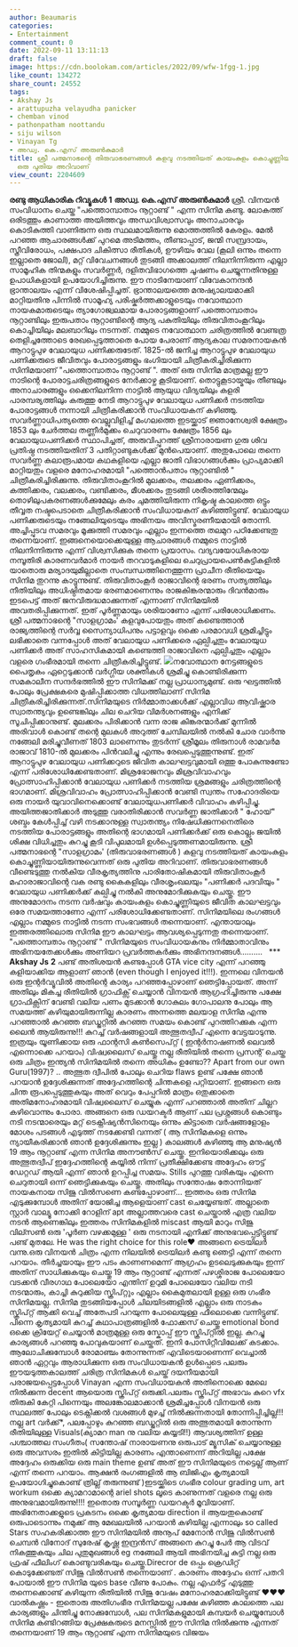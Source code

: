 ```yaml
---
author: Beaumaris
categories:
- Entertainment
comment_count: 0
date: 2022-09-11 13:11:13
draft: false
image: https://cdn.boolokam.com/articles/2022/09/wfw-1fgg-1.jpg
like_count: 134272
share_count: 24552
tags:
- Akshay Js
- arattupuzha velayudha panicker
- chemban vinod
- pathonpatham noottandu
- siju wilson
- Vinayan Tg
- അഡ്വ. കെ.എസ് അരുൺകുമാർ
title: ശ്രീ പത്മനാഭന്റെ തിരുവാഭരണങ്ങൾ കളവു നടത്തിയത് കായംകുളം കൊച്ചുണ്ണിയായിരുന്നുവെന്നത്
  ഒരു പുതിയ അറിവാണ്
view_count: 2204609
---
```


**രണ്ടു ആധികാരിക റിവ്യൂകൾ** **1** **അഡ്വ. കെ.എസ് അരുൺകുമാർ** ശ്രീ. വിനയൻ സംവിധാനം ചെയ്ത "പത്തൊമ്പാതാം നൂറ്റാണ്ട് " എന്ന സിനിമ കണ്ടു. ലോകത്ത് ഒരിടത്തും കാണാത്ത അയിത്തവും അന്ധവിശ്വാസവും അനാചാരവും കൊടികുത്തി വാണിരുന്ന ഒരു സ്ഥലമായിരുന്നു മൊത്തത്തിൽ കേരളം. മേൽ പറഞ്ഞ ആചാരങ്ങൾക്ക് പുറമെ അടിമത്തം, തീണ്ടാപ്പാട്, ജന്മി സമ്പ്രദായം, സ്ത്രീവിരോധം, പക്ഷപാദ ചികിത്സാ രീതികൾ, ഊഴിയം വേല (കൂലി ഒന്നും തന്നെ ഇല്ലാതെ ജോലി), മറ്റ് വിവേചനങ്ങൾ തുടങ്ങി അക്കാലത്ത് നിലനിന്നിരുന്ന എല്ലാ സാമൂഹിക തിന്മകളും സവർണ്ണർ, ദളിതവിഭാഗത്തെ ചൂഷണം ചെയ്യുന്നതിനുള്ള ഉപാധികളായി ഉപയോഗിച്ചിരുന്നു. ഈ നാടിനേയാണ് വിവേകാനന്ദൻ ഭ്രാന്താലയം എന്ന് വിശേഷിപ്പിച്ചത്. ഭ്രാന്താലയത്തെ മനുഷ്യാലയമാക്കി മാറ്റിയതിനു പിന്നിൽ സാമൂഹ്യ പരിഷ്കർത്തക്കാളുടെയും നവോത്ഥാന നായകമാരുടെയും ത്യാഗോജ്വലമായ പോരാട്ടങ്ങളാണ് പത്തൊമ്പാതാം നൂറ്റാണ്ടിലും ഇരുപതാം നൂറ്റാണ്ടിന്റെ ആദ്യ പകുതിയിലും തിരുവിതാംകൂറിലും കൊച്ചിയിലും മലബാറിലും നടന്നത്. നമ്മുടെ നവോത്ഥാന ചരിത്രത്തിൽ വേണ്ടത്ര തെളിച്ചത്തോടെ രേഖപ്പെടുത്താതെ പോയ പേരാണ് ആദ്യകാല സമരനായകൻ ആറാട്ടുപുഴ വേലായുധ പണിക്കരുടേത്. 1825-ൽ ജനിച്ച ആറാട്ടുപുഴ വേലായുധ പണിക്കരുടെ ജീവിതവും പോരാട്ടങ്ങളും ഭംഗിയായി ചിത്രീകരിച്ചിരിക്കുന്ന സിനിമയാണ് "പത്തൊമ്പാതാം നൂറ്റാണ്ട് ". അത് ഒരു സിനിമ മാത്രമല്ല ഈ നാടിന്റെ പോരാട്ടചരിത്രങ്ങളുടെ നേർക്കാഴ്ച കൂടിയാണ്. തൊട്ടുകൂടായ്മയും തീണ്ടലും അനാചാരങ്ങളും ഒക്കെനിലനിന്ന നാട്ടിൽ ആയുധ വിദ്യയിലും കളരി പാരമ്പര്യത്തിലും കരുത്തു നേടി ആറാട്ടുപുഴ വേലായുധ പണിക്കർ നടത്തിയ പോരാട്ടങ്ങൾ നന്നായി ചിത്രീകരിക്കാൻ സംവിധായകന് കഴിഞ്ഞു. സവർണ്ണാധിപത്യത്തെ വെല്ലുവിളിച്ച് മംഗലത്തെ ഇടയ്ക്കാട് ജ്ഞാനേശ്വരി ക്ഷേത്രം 1853 ലും ചേർത്തല തണ്ണീർമുക്കം ചെറുവാരണം ക്ഷേത്രം 1856 ലും വേലായുധപണിക്കർ സ്ഥാപിച്ചത്, അരുവിപ്പുറത്ത് ശ്രീനാരായണ ഗുരു ശിവ പ്രതിഷ്ഠ നടത്തിയതിന് 3 പതിറ്റാണ്ടുകൾക്ക് മുൻപെയാണ്. അതുപോലെ തന്നെ സവർണ്ണ കലാരൂപമായ കഥകളിയെ എല്ലാ ജാതി വിഭാഗങ്ങൾക്കും പ്രാപ്യമാക്കി മാറ്റിയതും വളരെ മനോഹരമായി "പത്തൊൻപതാം നൂറ്റാണ്ടിൽ " ചിത്രീകരിച്ചിരിക്കുന്നു. തിരുവിതാംകൂറിൽ മുലക്കരം, തലക്കരം ഏണിക്കരം, കത്തിക്കരം, വലക്കരം, വണ്ടിക്കരം, മീശക്കരം തുടങ്ങി ശരീരത്തിന്മേലും തൊഴിലുപകരണങ്ങൾക്കുമേലും കരം ചുമത്തിയിരുന്ന നികൃഷ്ട കാലത്തെ ഒട്ടും തീവ്വത നഷ്ടപെടാതെ ചിത്രീകരിക്കാൻ സംവിധായകന് കഴിഞ്ഞിട്ടുണ്ട്. വേലായുധ പണിക്കരുടെയും നങ്ങേലിയുടെയും അഭിനയം അവിസ്മരണീയമായി തോന്നി. അച്ചിപ്പുടവ സമരവും മൂക്കുത്തി സമരവും എല്ലാം ഇന്നത്തെ തലമുറ പഠിക്കേണ്ടതു തന്നെയാണ്. ഇങ്ങനെയൊക്കെയുള്ള ആചാരങ്ങൾ നമ്മുടെ നാട്ടിൽ നിലനിന്നിരുന്നു എന്ന് വിശ്വസിക്കുക തന്നെ പ്രയാസം. വദ്യവയോധികരായ നമ്പൂതിരി കാരണവർമാർ നായർ തറവാടുകളിലെ ചെറുപ്രായപെൺകുട്ടികളിൽ യാതൊരു മര്യാദയുമില്ലാതെ സംമ്പന്ധത്തിനെത്തുന്ന പ്രാചീന രീതിയെയും സിനിമ തുറന്നു കാട്ടുന്നുണ്ട്. തിരുവിതാംകൂർ രാജാവിന്റെ ഭരണം സത്യത്തിലും നീതിയിലും അധിഷ്ഠിതമായ ഭരണമാണെന്നും രാജകിങ്കരന്മാരും ദിവൻമാരും ഇടപെട്ട് അത് ജനവിരുദ്ധമാക്കുന്നത് എന്നാണ് സിനിമയിൽ അവതരിപ്പിക്കുന്നത്. ഇത് പൂർണ്ണമായും ശരിയാണോ എന്ന് പരിശോധിക്കണം. ശ്രീ പത്മനാഭന്റെ "സാളഗ്രാമം' കളവുപോയതും അത് കണ്ടെത്താൻ രാജ്യത്തിന്റെ സർവ്വ സൈന്യാധിപനും പട്ടാളവും ഒക്കെ പരമാവധി ശ്രമിച്ചിട്ടും ലഭിക്കാതെ വന്നപ്പോൾ അത് വേലായുധ പണിക്കരെ ഏല്പിച്ചതും വേലായുധ പണിക്കർ അത് സാഹസികമായി കണ്ടെത്തി രാജാവിനെ ഏല്പിച്ചതും എല്ലാം വളരെ ഗംഭീരമായി തന്നെ ചിത്രീകരിച്ചിട്ടുണ്ട്. ![](https://cdn.boolokam.com/articles/2022/09/wfw-1fgg-1.jpg)നവോത്ഥാന നേട്ടങ്ങളുടെ പൈതൃകം ഏറ്റെടുക്കാൻ വർഗ്ഗീയ ശക്തികൾ ശ്രമിച്ചു കൊണ്ടിരിക്കുന്ന സമകാലീന സന്ദർഭത്തിൽ ഈ സിനിമക്ക് നല്ല പ്രാധാന്യമുണ്ട്. ഒരു ഘട്ടത്തിൽ പോലും പ്രേക്ഷകരെ മുഷിപ്പിക്കാത്ത വിധത്തിലാണ് സിനിമ ചിത്രീകരിച്ചിരിക്കുന്നത്.സിനിമയുടെ നിർമ്മാതാക്കൾക്ക് എല്ലാവിധ ആവിഷ്ക്കാര സ്വാതന്ത്യവും ഉണ്ടെങ്കിലും ചില ചെറിയ വിമർശനങ്ങളും എനിക്ക് സൂചിപ്പിക്കാനുണ്ട്. മുലക്കരം പിരിക്കാൻ വന്ന രാജ കിങ്കരന്മാർക്ക് മുന്നിൽ അരിവാൾ കൊണ്ട് തന്റെ മുലകൾ അറുത്ത് ചേമ്പിലയിൽ നൽകി ചോര വാർന്നു നങ്ങേലി മരിച്ചുവീണത് 1803 ലാണെന്നും തുടർന്ന് ശ്രീമൂലം തിരുനാൾ രാമവർമ രാജാവ് 1810-ൽ മുലക്കരം പിൻവലിച്ചു എന്നും രേഖപ്പെടുത്തുന്നുണ്ട്. ഇത് ആറാട്ടുപുഴ വേലായുധ പണിക്കറുടെ ജിവിത കാലഘട്ടവുമായി ഒത്തു പോകുന്നുണ്ടോ എന്ന് പരിശോധിക്കേണ്ടതാണ്. മിശ്രഭോജനവും മിശ്രവിവാഹവും പ്രോത്സാഹിപ്പിക്കാൻ വേലായുധ പണിക്കർ നടത്തിയ ശ്രമങ്ങളും ചരിത്രത്തിന്റെ ഭാഗമാണ്. മിശ്രവിവാഹം പ്രോത്സാഹിപ്പിക്കാൻ വേണ്ടി സ്വന്തം സഹോദരിയെ ഒരു നായർ യുവാവിനെക്കൊണ്ട് വേലായുധപണിക്കർ വിവാഹം കഴിപ്പിച്ചു. അയിത്തജാതിക്കാർ അടുത്തു വരാതിരിക്കാൻ സവർണ്ണ ജാതിക്കാർ " ഹോയ്" ശബ്ദം കേൾപ്പിച്ച് വഴി നടക്കാനുള്ള സ്വാതന്ത്യം നിഷേധിക്കുന്നനെതിരെ നടത്തിയ പോരാട്ടങ്ങളും അതിന്റെ ഭാഗമായി പണിക്കർക്ക് ഒരു കൊല്ലം ജയിൽ ശിക്ഷ വിധിച്ചതും കുറച്ചു കൂടി വിപുലമായി ഉൾപ്പെടുത്തണമായിരുന്നു. ശ്രീ പത്മനാഭന്റെ "സാളഗ്രാമം' (തിരുവാഭരണങ്ങൾ ) കളവു നടത്തിയത് കായംകുളം കൊച്ചുണ്ണിയായിരുന്നുവെന്നത് ഒരു പുതിയ അറിവാണ്. തിരുവാഭരണങ്ങൾ വീണ്ടെടുത്തു നൽകിയ വീരകൃത്യത്തിനു പാരിതോഷികമായി തിരുവിതാംകൂർ മഹാരാജാവിന്റെ വക രണ്ടു കൈകളിലും വീരശൃംഖലയും "പണിക്കർ പദവിയും " വേലായുധ പണിക്കർക്ക് കല്പിച്ചു നൽകി അനുമോദിക്കുകയും ചെയ്തു. ഈ അനുമോദനം നടന്ന വർഷവും കായംകുളം കൊച്ചുണ്ണിയുടെ ജീവിത കാലഘട്ടവും ഒരേ സമയത്താണോ എന്ന് പരിശോധിക്കേണ്ടതാണ്. സിനിമയിലെ രംഗങ്ങൾ എല്ലാം നമ്മുടെ നാട്ടിൽ നടന്ന സംഭവങ്ങൾ തന്നെയാണ്. എന്തായാലും ഇത്തരത്തിലൊരു സിനിമ ഈ കാലഘട്ടം ആവശ്യപ്പെടുന്നതു തന്നെയാണ്. "പത്തൊമ്പതാം നൂറ്റാണ്ട് " സിനിമയുടെ സംവിധായകനും നിർമ്മാതാവിനും അഭിനയതേക്കൾക്കും അണിയറ പ്രവർത്തകർക്കും അഭിനന്ദനങ്ങൾ.......... &nbsp; *** **Akshay Js** **2** പണ്ട് അതിശയൻ കണ്ടപ്പോൾ GTA vice city എന്ന് പറഞ്ഞു കളിയാക്കിയ ആളാണ് ഞാൻ (even though I enjoyed it!!!). ഇന്നലെ വിനയൻ ഒരു ഇന്റർവ്യൂവിൽ അതിന്റെ കാര്യം പറഞ്ഞപ്പോഴാണ് ഞെട്ടിപ്പോയത്. അന്ന് അതിലും മികച്ച രീതിയിൽ ഗ്രാഫിക്സ് ചെയ്യാൻ വിനയൻ ആഗ്രഹിച്ചിരുന്നു പക്ഷേ ഗ്രാഫിക്സിന് വേണ്ടി വലിയ പണം മുടക്കാൻ ഗോകുലം ഗോപാലനു പോലും ആ സമയത്ത് കഴിയുമായിരുന്നില്ല കാരണം അന്നത്തെ മലയാള സിനിമ എന്നു പറഞ്ഞാൽ കുറഞ്ഞ ബഡ്ജറ്റിൽ കുറഞ്ഞ സമയം കൊണ്ട് പുറത്തിറക്കുക എന്ന ലൈൻ ആയിരുന്നു!!! കുറച്ച് വർഷങ്ങളായി അത്ഭുതദ്വീപ് എന്നെ വേട്ടയാടുന്നു. ഇത്രയും യൂണിക്കായ ഒരു ഫാന്റസി കൺസെപ്റ്റ് ( ഇന്റർനാഷണൽ ലെവൽ എന്നൊക്കെ പറയാം) വിഷ്വലൈസ് ചെയ്തു നല്ല രീതിയിൽ തന്നെ പ്രസന്റ് ചെയ്ത ഒരു ചിത്രം ഇന്ത്യൻ സിനിമയിൽ തന്നെ അധികം ഉണ്ടോ?? Apart from our own Guru(1997)? .. അത്ഭുത ദ്വീപിൽ പോലും ചെറിയ flaws ഉണ്ട് പക്ഷേ ഞാൻ പറയാൻ ഉദ്ദേശിക്കുന്നത് അദ്ദേഹത്തിന്റെ ചിന്തകളെ പറ്റിയാണ്. ഇങ്ങനെ ഒരു ചിന്ത രൂപപ്പെടുത്തുകയും അത് വെറും പേപ്പറിൽ മാത്രം ഒതുക്കാതെ അതിമനോഹരമായി വിഷ്വലൈസ് ചെയ്യുക എന്ന് പറഞ്ഞാൽ അതിന് ചില്ലറ കഴിവൊന്നും പോരാ. അങ്ങനെ ഒരു ഡയറക്ടർ ആണ് പല പ്രശ്നങ്ങൾ കൊണ്ടും നടി നടന്മാരെയും മറ്റ് ടെക്നീഷ്യൻസിനെയും ഒന്നും കിട്ടാതെ വർഷങ്ങളോളം മോശം പടങ്ങൾ എടുത്ത് നടക്കേണ്ടി വന്നത് ( ആ സിനിമകളെ ഒന്നും ന്യായീകരിക്കാൻ ഞാൻ ഉദ്ദേശിക്കുന്നും ഇല്ല ) കാലങ്ങൾ കഴിഞ്ഞു ആ മനുഷ്യൻ 19 ആം നൂറ്റാണ്ട് എന്ന സിനിമ അനൗൺസ് ചെയ്തു. ഇനിയൊരിക്കലും ഒരു അത്ഭുതദ്വീപ് ഇദ്ദേഹത്തിന്റെ കയ്യിൽ നിന്ന് പ്രതീക്ഷിക്കേണ്ട അദ്ദേഹം ഔട്ട് ഡേറ്റഡ് ആയി എന്ന് ഞാൻ ഉറപ്പിച്ച സമയം. Stills പുറത്തു വരികയും എന്നെ ചെറുതായി ഒന്ന് ഞെട്ടിക്കുകയും ചെയ്തു. അതിലും സന്തോഷം തോന്നിയത് നായകനായ സിജു വിൽസണെ കണ്ടപ്പോഴാണ്... ഇത്തരം ഒരു സിനിമ എടുക്കുമ്പോൾ അതിന് യോജിച്ച ആളെയാണ് cast ചെയ്യേണ്ടത്. അല്ലാതെ സ്റ്റാർ വാല്യൂ നോക്കി റോളിന് apt അല്ലാത്തവരെ cast ചെയ്താൽ എത്ര വലിയ നടൻ ആണെങ്കിലും ഇത്തരം സിനിമകളിൽ miscast ആയി മാറും സിജു വില്സൺ ഒരു 'പൂർണ വഴക്കമുള്ള ' ഒരു നടനായി എനിക്ക് അനുഭവപ്പെട്ടിട്ടുണ്ട് പണ്ട് മുതലേ. He was the right choice for this role❤️ അങ്ങനെ ട്രെയിലർ വന്നു.ഒരു വിനയൻ ചിത്രം എന്ന നിലയിൽ ട്രെയിലർ കണ്ടു ഞെട്ടി എന്ന് തന്നെ പറയാം. തീർച്ചയായും ഈ പടം കാണണമെന്ന് ആഗ്രഹം ഉടലെടുക്കുകയും ഇന്ന് അതിന് സാധിക്കുകയും ചെയ്തു 19 ആം നൂറ്റാണ്ട് എന്നത് പഴശ്ശിരാജ പോലെയോ വടക്കൻ വീരഗാഥ പോലെയോ എന്തിന് ഉറുമി പോലെയോ വലിയ നടി നടന്മാരും, കാച്ചി കുറുക്കിയ സ്ക്രിപ്റ്റും എല്ലാം കൈമുതലായി ഉള്ള ഒരു ഗംഭീര സിനിമയല്ല. സിനിമ തുടങ്ങിയപ്പോൾ ചിലയിടങ്ങളിൽ എല്ലാം ഒരു നാടകം സ്ക്രിപ്റ്റ് ആക്കി വെച്ച് അതേപടി പറയുന്ന പോലെയുള്ള ഫീലൊക്കെ വന്നിട്ടുണ്ട്. പിന്നെ കൃത്യമായി കുറച്ച് കഥാപാത്രങ്ങളിൽ ഫോക്കസ് ചെയ്തു emotional bond ഒക്കെ ക്രിയേറ്റ് ചെയ്യാൻ മാത്രമുള്ള ഒരു സ്കോപ്പ് ഈ സ്ക്രിപ്റ്റിൽ ഇല്ല. കുറച്ചു കാര്യങ്ങൾ പറഞ്ഞു പോവുകയാണ് ചെയ്തത്. ഇനി പോസിറ്റീവിലേക്ക് കടക്കാം. ആലോചിക്കുമ്പോൾ രോമാഞ്ചം തോന്നുന്നത് എവിടെയാണെന്ന് വെച്ചാൽ ഞാൻ ഏറ്റവും ആരാധിക്കുന്ന ഒരു സംവിധായകൻ ഉൾപ്പെടെ പലരും ഈയടുത്തകാലത്ത് ചരിത്ര സിനിമകൾ ചെയ്ത് ദയനീയമായി പരാജയപ്പെട്ടപ്പോൾ Vinayan എന്ന സംവിധായകൻ അതിനൊക്കെ മേലെ നിൽക്കുന്ന decent ആയൊരു സ്ക്രിപ്റ്റ് ഒരുക്കി.പലരും സ്ക്രിപ്റ്റ് അഭാവം കുറെ vfx തിരുകി കേറ്റി പിന്നെയും അലങ്കോലമാക്കാൻ ശ്രമിച്ചപ്പോൾ വിനയൻ ഒരു സ്ഥലത്ത് പോലും ടെക്നിക്കൽ വശങ്ങൾ മുഴച്ച് നിൽക്കുന്നതായി തോന്നിപ്പിച്ചില്ല!!! നല്ല art വർക്ക്*, പലപ്പോഴും കുറഞ്ഞ ബഡ്ജറ്റിൽ ഒരു അത്ഭുതമായി തോന്നുന്ന രീതിയിലുള്ള Visuals(ക്യാമറ man നു വലിയ കയ്യടി!!) ആവശ്യത്തിന് ഉള്ള പശ്ചാത്തല സംഗീതം( സന്തോഷ് നാരായണനു ഒരുപാട് മ്യൂസിക് ചെയ്യാനുള്ള ഒരു അവസരം ഇതിൽ കിട്ടിയില്ല കാരണം എന്താണെന്ന് അറിയില്ല പക്ഷേ അദ്ദേഹം ഒരുക്കിയ ഒരു main theme ഉണ്ട് അത് ഈ സിനിമയുടെ നട്ടെല്ല് ആണ് എന്ന് തന്നെ പറയാം. ആക്ഷൻ രംഗങ്ങളിൽ ആ ബിജിഎം കൃത്യമായി ഉപയോഗിച്ചുകൊണ്ട് ത്രില്ല് തരുന്നുണ്ട് )ഇടയ്ക്കിടെ ഗംഭീര colour grading um, art workum ഒക്കെ ക്യാമറാമാന്റെ ariel shots ലൂടെ കാണുന്നത് വളരെ നല്ല ഒരു അനുഭവമായിരുന്നു!!!! ഇതൊരു സമ്പൂർണ്ണ ഡയറക്ടർ മൂവിയാണ്. അഭിനേതാക്കളുടെ പ്രകടനം ഒക്കെ കൃത്യമായ direction il ആയതുകൊണ്ട് ഒരുപാടൊന്നും നമുക്ക് ആ മേഖലയിൽ പറയാൻ കഴിയില്ല എന്നാലും so called Stars സഹകരിക്കാത്ത ഈ സിനിമയിൽ അനൂപ് മേനോൻ സിജു വിൽസൺ ചെമ്പൻ വിനോദ് സുരേഷ് കൃഷ്ണ ഇന്ദ്രൻസ് അങ്ങനെ കുറച്ചു പേർ ആ വിടവ് നികത്തുകയും ചില പുതുമുഖങ്ങൾ eg നങ്ങേലി ആയി അഭിനയിച്ച കുട്ടി നല്ല ഒരു ഫ്രഷ് ഫീലിംഗ് കൊണ്ടുവരികയും ചെയ്തു.Direcror de ഒപ്പം ക്രെഡിറ്റ് കൊടുക്കേണ്ടത് സിജു വിൽസൺ തന്നെയാണ് . കാരണം അദ്ദേഹം ഒന്ന് പതറി പോയാൽ ഈ സിനിമ യുടെ base വീണു പോകും. നല്ല എഫർട്ട് എടുത്തു തന്നെക്കൊണ്ട് കഴിയുന്ന രീതിയിൽ സിജു വേഷം മനോഹരമാക്കിയിട്ടുണ്ട് ❤️❤️❤️ വാൽകഷ്ണം - ഇതൊരു അതിഗംഭീര സിനിമയല്ല പക്ഷേ കഴിഞ്ഞ കാലത്തെ പല കാര്യങ്ങളും ചിന്തിച്ചു നോക്കുമ്പോൾ, പല സിനിമകളുമായി കമ്പയർ ചെയ്യുമ്പോൾ സിനിമ കണ്ടിറങ്ങിയ പ്രേക്ഷകരുടെ മനസ്സിൽ ഈ സിനിമ നിൽക്കുന്നു എന്നത് തന്നെയാണ് 19 ആം നൂറ്റാണ്ട് എന്ന സിനിമയുടെ വിജയം